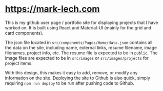 # https://mark-lech.com

This is my github user page / portfolio site for displaying projects that I have worked on. It is built using React and Material-UI (mainly for the grid and card components).

The json file located in `src/components/Pages/Home/data.json` contains all the data on the site, including name, external links, resume filename, image filenames, project info, etc. The resume file is expected to be in `public`. The image files are expected to be in `src/images` or `src/images/projects` for project items.

With this design, this makes it easy to add, remove, or modify any information on the site. Deploying the site to Github is also quick, simply requiring `npm run deploy` to be run after pushing code to Github.

